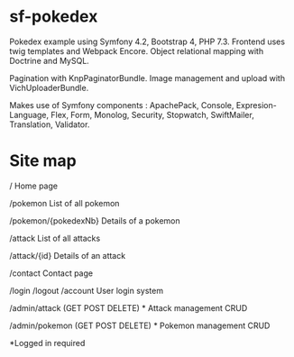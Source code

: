 # sf-pokedex

Pokedex example using Symfony 4.2, Bootstrap 4, PHP 7.3.
Frontend uses twig templates and Webpack Encore.
Object relational mapping with Doctrine and MySQL.

Pagination with KnpPaginatorBundle.
Image management and upload with VichUploaderBundle.

Makes use of Symfony components : ApachePack, Console, Expresion-Language, Flex, Form, Monolog, Security, Stopwatch, SwiftMailer, Translation, Validator.


# Site map

/
Home page

/pokemon
List of all pokemon

/pokemon/{pokedexNb}
Details of a pokemon

/attack
List of all attacks

/attack/{id}
Details of an attack

/contact
Contact page

/login /logout /account
User login system

/admin/attack (GET POST DELETE) *
Attack management CRUD

/admin/pokemon (GET POST DELETE) *
Pokemon management CRUD

*Logged in required

